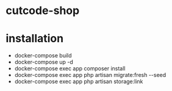 # cutcode-shop

# installation

- docker-compose build
- docker-compose up -d
- docker-compose exec app composer install
- docker-compose exec app php artisan migrate:fresh --seed 
- docker-compose exec app php artisan storage:link

